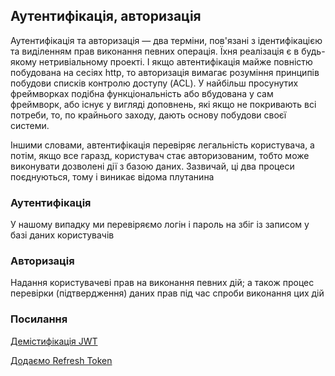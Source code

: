 ## Аутентифікація, авторизація

Аутентифікація та авторизація — два терміни, пов'язані з ідентифікацією та виділенням прав виконання певних операція. Їхня реалізація є в будь-якому нетривіальному проекті. І якщо автентифікація майже повністю побудована на сесіях http, то авторизація вимагає розуміння принципів побудови списків контролю доступу (ACL). У найбільш просунутих фреймворках подібна функціональність або вбудована у сам фреймворк, або існує у вигляді доповнень, які якщо не покривають всі потреби, то, по крайнього заходу, дають основу побудови своєї системи.

Іншими словами, автентифікація перевіряє легальність користувача, а потім, якщо все гаразд, користувач стає авторизованим, тобто може виконувати дозволені дії з базою даних. Зазвичай, ці два процеси поєднуються, тому і виникає відома плутанина

### Аутентифікація

У нашому випадку ми перевіряємо логін і пароль на збіг із записом у базі даних користувачів

### Авторизація

Надання користувачеві прав на виконання певних дій; а також процес перевірки (підтвердження) даних прав під час спроби виконання цих дій

### Посилання

<a href="https://habr.com/ru/post/532130/">Демістифікація JWT</a>

<a href="https://habr.com/ru/post/466929/">Додаємо Refresh Token</a>
